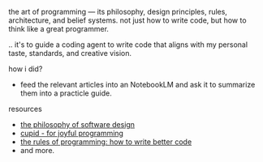 the art of programming — its philosophy, design principles, rules, architecture, and belief systems.
not just how to write code, but how to think like a great programmer.

.. it's to guide a coding agent to write code that aligns with my personal taste, standards, and creative vision.

how i did?

- feed the relevant articles into an NotebookLM and ask it to summarize them into a practicle guide.

resources

- [the philosophy of software design]([https://milkov.tech/assets/psd.pdf](https://www.amazon.com/Philosophy-Software-Design-John-Ousterhout/dp/1732102201))
- [cupid - for joyful programming](https://dannorth.net/cupid-for-joyful-coding/)
- [the rules of programming: how to write better code](https://www.amazon.com/Rules-Programming-Write-Better-Code/dp/1098133110)
- and more.
